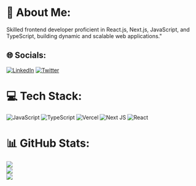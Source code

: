 # 💫 About Me:
Skilled frontend developer proficient in React.js, Next.js, JavaScript, and TypeScript, building dynamic and scalable web applications."


## 🌐 Socials:
[![LinkedIn](https://img.shields.io/badge/LinkedIn-%230077B5.svg?logo=linkedin&logoColor=white)](https://linkedin.com/in/raj-rathore) [![Twitter](https://img.shields.io/badge/Twitter-%231DA1F2.svg?logo=Twitter&logoColor=white)](https://twitter.com/rathore_raj_) 

# 💻 Tech Stack:
![JavaScript](https://img.shields.io/badge/javascript-%23323330.svg?style=for-the-badge&logo=javascript&logoColor=%23F7DF1E) ![TypeScript](https://img.shields.io/badge/typescript-%23007ACC.svg?style=for-the-badge&logo=typescript&logoColor=white) ![Vercel](https://img.shields.io/badge/vercel-%23000000.svg?style=for-the-badge&logo=vercel&logoColor=white) ![Next JS](https://img.shields.io/badge/Next-black?style=for-the-badge&logo=next.js&logoColor=white) ![React](https://img.shields.io/badge/react-%2320232a.svg?style=for-the-badge&logo=react&logoColor=%2361DAFB)
# 📊 GitHub Stats:
![](https://github-readme-stats.vercel.app/api?username=codal-rajr&theme=dark&hide_border=false&include_all_commits=true&count_private=true)<br/>
![](https://github-readme-streak-stats.herokuapp.com/?user=codal-raj&theme=dark&hide_border=false)<br/>
![](https://github-readme-stats.vercel.app/api/top-langs/?username=codal-raj&theme=dark&hide_border=false&include_all_commits=true&count_private=true&layout=compact)

<!-- Proudly created with GPRM ( https://gprm.itsvg.in ) -->
